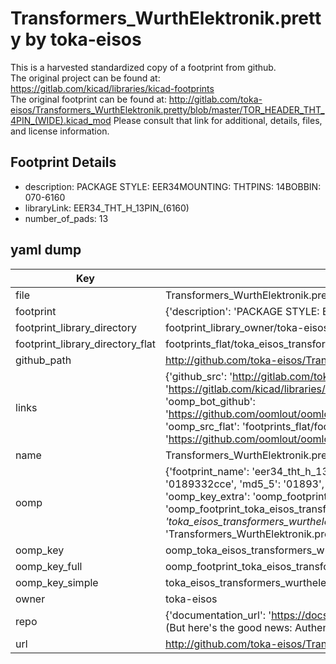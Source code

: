 # Transformers_WurthElektronik.pretty by toka-eisos  
This is a harvested standardized copy of a footprint from github.  
The original project can be found at:  
https://gitlab.com/kicad/libraries/kicad-footprints  
The original footprint can be found at:
http://gitlab.com/toka-eisos/Transformers_WurthElektronik.pretty/blob/master/TOR_HEADER_THT_4PIN_(WIDE).kicad_mod
Please consult that link for additional, details, files, and license information.  
## Footprint Details
* description: PACKAGE STYLE: EER34MOUNTING: THTPINS: 14BOBBIN: 070-6160  
* libraryLink: EER34_THT_H_13PIN_(6160)  
* number_of_pads: 13  
## yaml dump  
| Key | Value |  
| --- | --- |  
| file | Transformers_WurthElektronik.pretty/EER34_THT_H_13PIN_(6160).kicad_mod |  
| footprint | {'description': 'PACKAGE STYLE: EER34MOUNTING: THTPINS: 14BOBBIN: 070-6160', 'libraryLink': 'EER34_THT_H_13PIN_(6160)', 'number_of_pads': 13} |  
| footprint_library_directory | footprint_library_owner/toka-eisos_Transformers_WurthElektronik.pretty |  
| footprint_library_directory_flat | footprints_flat/toka_eisos_transformers_wurthelektronik_eer34_tht_h_13pin_(6160)/working |  
| github_path | http://github.com/toka-eisos/Transformers_WurthElektronik.pretty/blob/master/EER34_THT_H_13PIN_(6160).kicad_mod |  
| links | {'github_src': 'http://gitlab.com/toka-eisos/Transformers_WurthElektronik.pretty/blob/master/TOR_HEADER_THT_4PIN_(WIDE).kicad_mod', 'github_src_repo': 'https://gitlab.com/kicad/libraries/kicad-footprints', 'oomp_bot': 'footprints/toka_eisos_transformers_wurthelektronik_eer34_tht_h_13pin_(6160)/working', 'oomp_bot_github': 'https://github.com/oomlout/oomlout_oomp_footprint_bot/tree/main/footprints/toka_eisos_transformers_wurthelektronik_eer34_tht_h_13pin_(6160)/working', 'oomp_src_flat': 'footprints_flat/footprints_flat/toka_eisos_transformers_wurthelektronik_eer34_tht_h_13pin_(6160)/working', 'oomp_src_flat_github': 'https://github.com/oomlout/oomlout_oomp_footprint_src/tree/main/footprints_flat/toka_eisos_transformers_wurthelektronik_eer34_tht_h_13pin_(6160)/working'} |  
| name | Transformers_WurthElektronik.pretty |  
| oomp | {'footprint_name': 'eer34_tht_h_13pin_(6160)', 'library_name': 'transformers_wurthelektronik', 'md5': '0189332cceb5612303498bd3ac074e87', 'md5_10': '0189332cce', 'md5_5': '01893', 'md5_6': '018933', 'oomp_key': 'oomp_toka_eisos_transformers_wurthelektronik_eer34_tht_h_13pin_(6160)', 'oomp_key_extra': 'oomp_footprint_toka_eisos_transformers_wurthelektronik_eer34_tht_h_13pin_(6160)', 'oomp_key_full': 'oomp_footprint_toka_eisos_transformers_wurthelektronik_eer34_tht_h_13pin_(6160)_018933', 'oomp_key_simple': 'toka_eisos_transformers_wurthelektronik_eer34_tht_h_13pin_(6160)', 'original_filename': 'Transformers_WurthElektronik.pretty/EER34_THT_H_13PIN_(6160).kicad_mod', 'owner_name': 'toka_eisos'} |  
| oomp_key | oomp_toka_eisos_transformers_wurthelektronik_eer34_tht_h_13pin_(6160) |  
| oomp_key_full | oomp_footprint_toka_eisos_transformers_wurthelektronik_eer34_tht_h_13pin_(6160) |  
| oomp_key_simple | toka_eisos_transformers_wurthelektronik_eer34_tht_h_13pin_(6160) |  
| owner | toka-eisos |  
| repo | {'documentation_url': 'https://docs.github.com/rest/overview/resources-in-the-rest-api#rate-limiting', 'message': "API rate limit exceeded for 84.66.173.59. (But here's the good news: Authenticated requests get a higher rate limit. Check out the documentation for more details.)"} |  
| url | http://github.com/toka-eisos/Transformers_WurthElektronik.pretty |  

